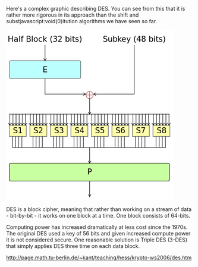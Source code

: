 Here's a complex graphic describing DES. You can see from this that it is rather more rigorous in its approach than the shift and substjavascript:void(0)itution algorithms we have seen so far.

![](.guides/img/DES.png)

DES is a block cipher, meaning that rather than working on a stream of data - bit-by-bit - it works on one block at a time. One block consists of 64-bits.

Computing power has increased dramatically at less cost since the 1970s. The original DES used a key of 56 bits and given increased compute power it is not considered secure. One reasonable solution is Triple DES (3-DES) that simply applies DES three time on each data block.

http://page.math.tu-berlin.de/~kant/teaching/hess/krypto-ws2006/des.htm
